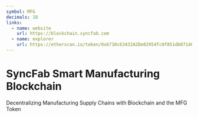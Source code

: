 ```yaml
---
symbol: MFG
decimals: 18
links:
  - name: website
    url: https://blockchain.syncfab.com
  - name: explorer
    url: https://etherscan.io/token/0x6710c63432A2De02954fc0f851db07146a6c0312
---
```


# SyncFab Smart Manufacturing Blockchain

Decentralizing Manufacturing Supply Chains with Blockchain and the MFG Token
